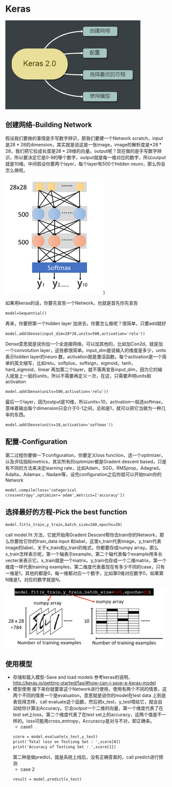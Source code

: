 # Keras
![16-0](./res/chapter16-0.png)
## 创建网络-Building Network

假设我们要做的事情是手写数字辨识，那我们要建一个Network scratch，input是$28\ast 28$的dimension，其实就是说这是一张image，image的解析度是*$28\ast28$，我们把它拉成长度是$28\ast 28$维的向量。output呢？现在做的是手写数字辨识，所以要决定它是0-9的哪个数字，output就是每一维对应的数字，所以output就是10维。中间假设你要两个layer，每个layer有500个hidden neuro，那么你会怎么做呢。

![](res/chapter16-1.png))

如果用keras的话，你要先宣告一个Network，也就是首先你先宣告
```
model=Sequential()
```
再来，你要把第一个hidden layer 加进去，你要怎么做呢？很简单，只要add就好
```
model.add(Dense(input_dim=28*28,units=500,activation='relu'))
```
Dense意思就是说你加一个全连接网络，可以加其他的，比如加Con2d，就是加一个convolution layer，这些都很简单。input_dim是说输入的维度是多少，units表示hidden layer的neuro 数，activation就是激活函数，每个activation是一个简单的英文缩写，比如relu，softplus，softsign，sigmoid，tanh，hard_sigmoid，linear
再加第二个layer，就不需再宣告input_dim，因为它的输入就是上一层的units，所以不需要再定义一次，在这，只需要声明units和activation
```
model.add(Dense(units=500,activation='relu'))
```
最后一个layer，因为output是10维，所以units=10，activation一般选softmax，意味着输出每个dimension只会介于0-1之间，总和是1，就可以把它当做为一种几率的东西。
```
model.add(Dense(units=10,activation='softmax'))
```
## 配置-Configuration
第二过程你要做一下configuration，你要定义loss function，选一个optimizer，以及评估指标metrics，其实所有的optimizer都是Gradent descent based，只是有不同的方法来决定learning rate，比如Adam，SGD，RMSprop，Adagrad，Adalta，Adamax ，Nadam等，设完configuration之后你就可以开始train你的Network
```
model.compile(loss='categorical crossentropy',optimizer='adam',metrics=['accuracy'])
```

## 选择最好的方程-Pick the best function
```
model.fit(x_train,y_train,batch_size=100,epochs=20)
```
call model.fit 方法，它就开始用Gradent Descent帮你去train你的Network，那么你要给它你的train_data input 和label，这里x_train代表image，y_train代表image的label，关于x_train和y_train的格式，你都要存成numpy array。那么x_train怎样表示呢，第一个轴表示example，第二个轴代表每个example用多长vecter来表示它。x_train就是一个matrix。y_train也存成一个二维matrix，第一个维度一样代表training examples，第二维度代表着现在有多少不同的case，只有一维是1，其他的都是0，每一维都对应一个数字，比如第0维对应数字0，如果第N维是1，对应的数字就是N。


![](res/chapter16-2.png)

## 使用模型

- 存储和载入模型-Save and load models
参考keras的说明，http://keras.io/getting-started/faq/#how-can-i-save-a-keras-model
- 模型使用
接下来你就要拿这个Network进行使用，使用有两个不同的情景，这两个不同的情景一个是evaluation，意思就是说你的model在test data 上到底表现得怎样，call evaluate这个函数，然后把x_test，y_test喂给它，就会自动给你计算出Accuracy。它会output一个二维的向量，第一个维度代表了在test set上loss，第二个维度代表了在test set上的accuracy，这两个值是不一样的。loss可能用cross_entropy，Accuraccy是对与不对，即正确率。
	- case1
	```
	score = model.evaluate(x_test,y_test)
	print('Total loss on Testiong Set : ',score[0])
	print('Accuracy of Testiong Set : ',score[1])
	```
	第二种是做predict，就是系统上线后，没有正确答案的，call predict进行预测
	- case 2
	```
	result = model.predict(x_test)
	```

